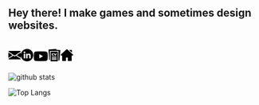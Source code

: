 ## Hey there! I make games and sometimes design websites.

<br />

<a href="mailto:vivek99.work@gmail.com">
  <img align="left" alt="Email" width="25px" src="./assets/email.svg">
</a>

<a href="https://www.linkedin.com/in/divinosdev">
  <img align="left" alt="Linkedin" width="25px" src="./assets/linkedin.svg">
</a>

<a href="https://www.youtube.com/divinosdev">
  <img align="left" alt="Youtube" width="30px" src="./assets/youtube.svg">
</a>

<a href="https://divinosdev.github.io/assets/Resume_Sept_2020.pdf">
  <img align="left" alt="Youtube" width="25px" src="./assets/cv.svg">
</a>

<a href="https://divinosdev.github.io/">
  <img align="left" alt="Youtube" width="25px" src="./assets/home.svg">
</a>

<br />
<br />


![github stats](https://github-readme-stats.vercel.app/api?username=divinosdev&show_icons=true&include_all_commits=false&count_private=true&hide=contribs)

![Top Langs](https://github-readme-stats.vercel.app/api/top-langs/?username=divinosdev&layout=compact&hide=Objective-C)


